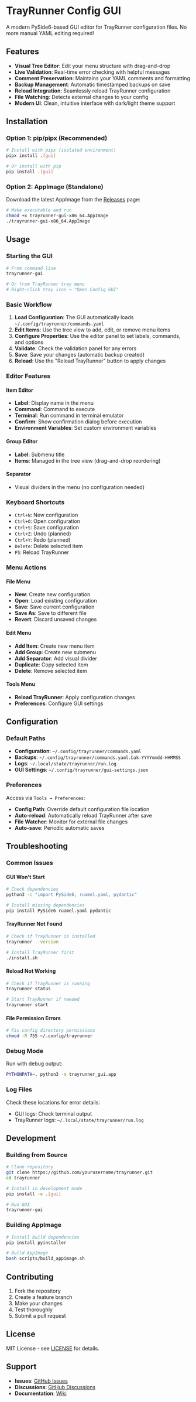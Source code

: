 # TrayRunner Config GUI

A modern PySide6-based GUI editor for TrayRunner configuration files. No more manual YAML editing required!

## Features

- **Visual Tree Editor**: Edit your menu structure with drag-and-drop
- **Live Validation**: Real-time error checking with helpful messages
- **Comment Preservation**: Maintains your YAML comments and formatting
- **Backup Management**: Automatic timestamped backups on save
- **Reload Integration**: Seamlessly reload TrayRunner configuration
- **File Watching**: Detects external changes to your config
- **Modern UI**: Clean, intuitive interface with dark/light theme support

## Installation

### Option 1: pip/pipx (Recommended)

```bash
# Install with pipx (isolated environment)
pipx install .[gui]

# Or install with pip
pip install .[gui]
```

### Option 2: AppImage (Standalone)

Download the latest AppImage from the [Releases](https://github.com/yourusername/trayrunner/releases) page:

```bash
# Make executable and run
chmod +x trayrunner-gui-x86_64.AppImage
./trayrunner-gui-x86_64.AppImage
```

## Usage

### Starting the GUI

```bash
# From command line
trayrunner-gui

# Or from TrayRunner tray menu
# Right-click tray icon → "Open Config GUI"
```

### Basic Workflow

1. **Load Configuration**: The GUI automatically loads `~/.config/trayrunner/commands.yaml`
2. **Edit Items**: Use the tree view to add, edit, or remove menu items
3. **Configure Properties**: Use the editor panel to set labels, commands, and options
4. **Validate**: Check the validation panel for any errors
5. **Save**: Save your changes (automatic backup created)
6. **Reload**: Use the "Reload TrayRunner" button to apply changes

### Editor Features

#### Item Editor
- **Label**: Display name in the menu
- **Command**: Command to execute
- **Terminal**: Run command in terminal emulator
- **Confirm**: Show confirmation dialog before execution
- **Environment Variables**: Set custom environment variables

#### Group Editor
- **Label**: Submenu title
- **Items**: Managed in the tree view (drag-and-drop reordering)

#### Separator
- Visual dividers in the menu (no configuration needed)

### Keyboard Shortcuts

- `Ctrl+N`: New configuration
- `Ctrl+O`: Open configuration
- `Ctrl+S`: Save configuration
- `Ctrl+Z`: Undo (planned)
- `Ctrl+Y`: Redo (planned)
- `Delete`: Delete selected item
- `F5`: Reload TrayRunner

### Menu Actions

#### File Menu
- **New**: Create new configuration
- **Open**: Load existing configuration
- **Save**: Save current configuration
- **Save As**: Save to different file
- **Revert**: Discard unsaved changes

#### Edit Menu
- **Add Item**: Create new menu item
- **Add Group**: Create new submenu
- **Add Separator**: Add visual divider
- **Duplicate**: Copy selected item
- **Delete**: Remove selected item

#### Tools Menu
- **Reload TrayRunner**: Apply configuration changes
- **Preferences**: Configure GUI settings

## Configuration

### Default Paths

- **Configuration**: `~/.config/trayrunner/commands.yaml`
- **Backups**: `~/.config/trayrunner/commands.yaml.bak-YYYYmmdd-HHMMSS`
- **Logs**: `~/.local/state/trayrunner/run.log`
- **GUI Settings**: `~/.config/trayrunner/gui-settings.json`

### Preferences

Access via `Tools → Preferences`:

- **Config Path**: Override default configuration file location
- **Auto-reload**: Automatically reload TrayRunner after save
- **File Watcher**: Monitor for external file changes
- **Auto-save**: Periodic automatic saves

## Troubleshooting

### Common Issues

#### GUI Won't Start
```bash
# Check dependencies
python3 -c "import PySide6, ruamel.yaml, pydantic"

# Install missing dependencies
pip install PySide6 ruamel.yaml pydantic
```

#### TrayRunner Not Found
```bash
# Check if TrayRunner is installed
trayrunner --version

# Install TrayRunner first
./install.sh
```

#### Reload Not Working
```bash
# Check if TrayRunner is running
trayrunner status

# Start TrayRunner if needed
trayrunner start
```

#### File Permission Errors
```bash
# Fix config directory permissions
chmod -R 755 ~/.config/trayrunner
```

### Debug Mode

Run with debug output:
```bash
PYTHONPATH=. python3 -m trayrunner_gui.app
```

### Log Files

Check these locations for error details:
- GUI logs: Check terminal output
- TrayRunner logs: `~/.local/state/trayrunner/run.log`

## Development

### Building from Source

```bash
# Clone repository
git clone https://github.com/yourusername/trayrunner.git
cd trayrunner

# Install in development mode
pip install -e .[gui]

# Run GUI
trayrunner-gui
```

### Building AppImage

```bash
# Install build dependencies
pip install pyinstaller

# Build AppImage
bash scripts/build_appimage.sh
```

## Contributing

1. Fork the repository
2. Create a feature branch
3. Make your changes
4. Test thoroughly
5. Submit a pull request

## License

MIT License - see [LICENSE](../LICENSE) for details.

## Support

- **Issues**: [GitHub Issues](https://github.com/yourusername/trayrunner/issues)
- **Discussions**: [GitHub Discussions](https://github.com/yourusername/trayrunner/discussions)
- **Documentation**: [Wiki](https://github.com/yourusername/trayrunner/wiki)
